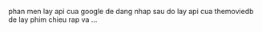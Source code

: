 phan men lay api cua google de dang nhap 
sau do lay api cua themoviedb de lay phim chieu rap va ... 
